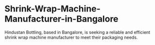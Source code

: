 # Shrink-Wrap-Machine-Manufacturer-in-Bangalore
Hindustan Bottling, based in Bangalore, is seeking a reliable and efficient shrink wrap machine manufacturer to meet their packaging needs. 
